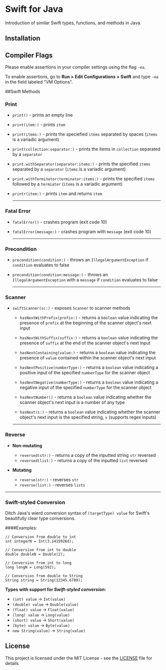 # Swift for Java
Introduction of similar Swift types, functions, and methods in Java.

## Installation

    

## Compiler Flags
Please enable assertions in your compiler settings using the flag `-ea`.

To enable assertions, go to **Run > Edit Configurations > Swift** and type `-ea` in the field labeled "VM Options".



##Swift Methods

### Print
- `print()` - prints an empty line
- `print(item:)` - prints `item`
- `print(items:)` - prints the speciefied `items` separated by spaces (`items` is a variadic argument)
- `print(collection:separator:)` - prints the items in `collection` separated by a `separator`
- `print.withSeparator(separator:items:)` - prints the specified `items` separated by a `separator` (`items` is a variadic argument)
- `print.withTerminator(terminator:items:)` - prints the specified `items` followed by a `termiator` (`items` is a variadic argument)
- `printr(item:)` - prints `item` and returns `item`
    
    ---
    
### Fatal Error
- `fatalError()` - crashes program (exit code 10)
- `fatalError(message:)` - crashes program with `message` (exit code 10)
    
    ---
    
### Precondition
- `precondition(condition:)` - throws an `IllegalArgumentException` if `condition` evaluates to false
- `precondition(condition:message:)` - throws an `IllegalArgumentException` with a `message` if `condition` evaluates to false

    ---

### Scanner

- `swiftScanner(sc:)` - exposes `Scanner` to scanner methods

	- 	`hasNextWithPrefix(prefix:)` - returns a `boolean` value indicating the presence of `prefix` at the beginning of the scanner object's next input
	- 	`hasNextWithSuffix(suffix:)` - returns a `boolean` value indicating the presence of `suffix` at the end of the scanner object's next input
	-  	`hasNextContaining(value:)` - returns a `boolean` value indicating the presence of `value` contained within the scanner object's next input
	    
	-  `hasNextPositive(numberType:)` - returns a `boolean` value indicating a positive input of the specified `numberType` for the scanner object
	-   `hasNextNegative(numberType:)` - returns a `boolean` value indicating a negative input of the specified `numberType` for the scanner object
	-   `hasNextNumber()` - returns a `boolean` value indicating whether the scanner object's next input is a number of any type
	
	-   `hasNext(s:)` - returns a `boolean` value indicating whether the scanner object's next input is the specified string, `s` (supports regex inputs)
	
	---	

### Reverse

- **Non-mutating** 
	- `reversed(str:)` - returns a copy of the inputted string `str` reversed
	- `reversed(list:)` - returns a copy of the inputted `list` reversed

- **Mutating**
 	- `reverse(str:)` - reverses `str`
	- `reverse(list:)` - reverses `lists`

---
### Swift-styled Conversion

Ditch Java's wierd conversion syntax of `(targetType) value` for Swift's beautifully clear type conversions.

####Examples:

````
// Conversion from double to int
int integerN = Int(3.1415926d);

// Conversion from int to double
double doubleN = Double(2);

// Conversion from int to long
long longN = Long(592);

// Conversion from double to String
String string = String(12345.6789);

````

**Types with support for _Swift-styled conversion_:** 

* `(int) value` → `Int(value)`
* `(double) value` → `Double(value)`
* `(float) value` → `Float(value)`
* `(long) value` → `Long(value)`
* `(short) value` → `Short(value)`
* `(byte) value` → `Byte(value)`
* `new String(value)` → `String(value)`
		
				    
	
    
    
    
    


## License

This project is licensed under the MIT License - see the [LICENSE](LICENSE.txt) file for details